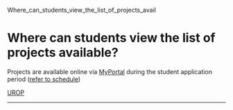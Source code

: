 Where_can_students_view_the_list_of_projects_avail



Where can students view the list of projects available?
=======================================================

Projects are available online via [MyPortal](https://myportal.sutd.edu.sg/) during the student application period ([refer to schedule](/campus-life/undergraduate-opportunities-programme/urop/schedule/))

[UROP](https://www.sutd.edu.sg/tag/urop/)

---

